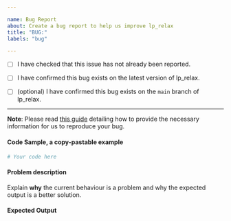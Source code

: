 ```yaml
---

name: Bug Report
about: Create a bug report to help us improve lp_relax
title: "BUG:"
labels: "bug"

---
```


- [ ] I have checked that this issue has not already been reported.

- [ ] I have confirmed this bug exists on the latest version of lp_relax.

- [ ] (optional) I have confirmed this bug exists on the `main` branch of lp_relax.

---

**Note**: Please read [this
guide](https://matthewrocklin.com/blog/work/2018/02/28/minimal-bug-reports) detailing
how to provide the necessary information for us to reproduce your bug.

#### Code Sample, a copy-pastable example

```python
# Your code here
```

#### Problem description

Explain **why** the current behaviour is a problem and why the expected output is a
better solution.

#### Expected Output
